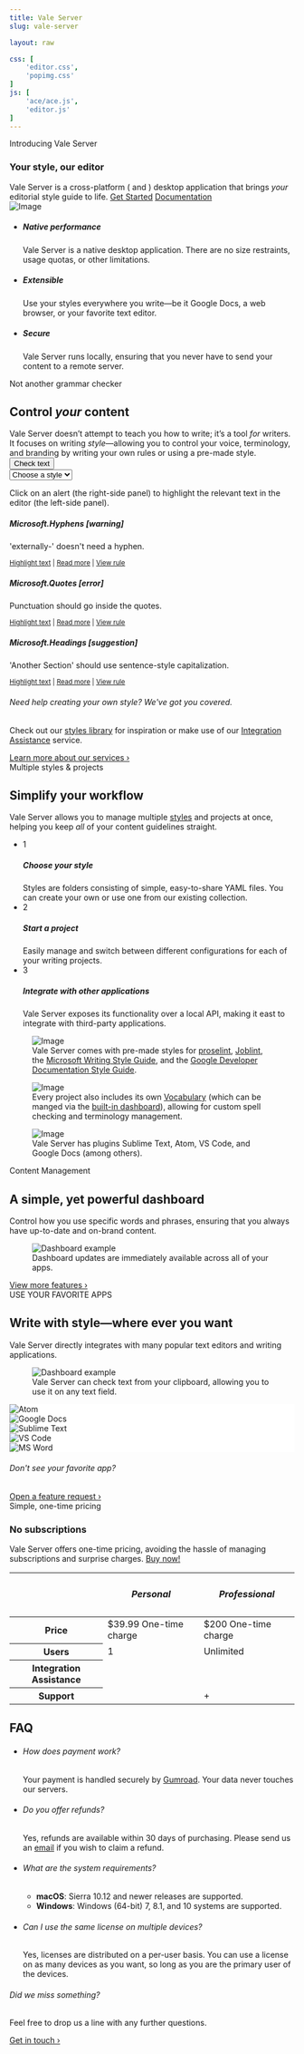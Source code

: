 ```yaml
---
title: Vale Server
slug: vale-server

layout: raw

css: [
    'editor.css',
    'popimg.css'
]
js: [
    'ace/ace.js',
    'editor.js'
]
---
```

<section class="pb-0">
   <div class="container">
      <div class="row justify-content-center text-center section-intro mb-0">
         <div class="col-12 col-md-9 col-lg-8 pb-3">
            <span class="title-decorative">Introducing Vale Server</span>
            <h3 class="display-4">Your style, our editor</h3>
            <span class="lead">
            Vale Server is a cross-platform (<i class="fab fa-apple"></i> and <i class="fab fa-windows"></i>)
            desktop application that brings <i>your</i> editorial style guide to
            life.
            </span>
            <a href="#puchase" class="btn btn-lg btn-success">Get Started</a>
            <a href="https://errata-ai.github.io/vale-server/docs/about.html" class="btn btn-lg btn-link">Documentation <i class="icon-chevron-right"></i></a>
         </div>
         <div class="justify-content-center text-center">
            <div class="popover-image">
                  <div
                    class="popover-hotspot bg-warning animated infinite pulse"
                    style="top: 40%; left: 25%;"
                    data-toggle="tooltip"
                    data-html="true"
                    title="Use your favorite applications&mdash;Vale Server can run on your clipboard or through one of its third-party integrations."><i class="fas fa-info"></i>
                  </div>
                  <div
                    class="popover-hotspot bg-danger animated infinite pulse"
                    style="top: 10%; left: 73%;"
                    data-toggle="tooltip"
                    data-html="true"
                    title="Vale Server is a <i>native</i> desktop application, allowing it to seemlessly integrate into your environment."><i class="fas fa-info"></i>
                  </div>
                  <div
                    class="popover-hotspot bg-info animated infinite pulse"
                    style="top: 80%; left: 70%;"
                    data-toggle="tooltip"
                    title="Bring your style guide to life: Vale Server helps you ensure that your writing is clear, concise, and on-brand."><i class="fas fa-info"></i>
                  </div>
                  <img src="/img/vale-server/desktop.png" alt="Image" class="img-fluid">
            </div>
         </div>
      <!--end of row-->
      </div>
   </div>
   <!--end of container-->
</section>

<section>
    <div class="container">
        <!--end of row-->
        <ul class="row feature-list">
            <li class="col-12 col-md-4">
                <i class="icon-tv h1 text-teal"></i>
                <h5>Native performance</h5>
                <p>
                    Vale Server is a native desktop application. There are no
                    size restraints, usage quotas, or other limitations.
                </p>
            </li>
            <!--end of col-->
            <li class="col-12 col-md-4">
                <i class="icon-cog h1 text-teal"></i>
                <h5>Extensible</h5>
                <p>
                    Use your styles everywhere you write&mdash;be
                    it Google Docs, a web browser, or your favorite text editor.
                </p>
            </li>
            <!--end of col-->
            <li class="col-12 col-md-4">
                <i class="icon-lock h1 text-teal"></i>
                <h5>Secure</h5>
                <p>
                    Vale Server runs locally, ensuring that you never have
                    to send your content to a remote server.
                </p>
            </li>
            <!--end of col-->
        </ul>
        <!--end of row-->
    </div>
    <!--end of container-->
</section>


<section>
    <div class="container">
        <div class="row justify-content-center text-center section-intro">
            <div class="col-12 col-md-9 col-lg-8">
                <span class="title-decorative">Not another grammar checker</span>
                <h2 class="display-4">Control <i>your</i> content</h2>
                <span class="lead">
                    Vale Server doesn’t attempt to teach you how to write; it’s a tool <i>for</i> writers. It focuses on writing <i>style</i>&mdash;allowing you to control your voice, terminology, and branding by writing your own rules or using a pre-made style.
                </span>
                <div class="container">
                  <div class="row justify-content-center">
                    <div class="col-lg-6"><!--width is set by this div -->
                      <div class="input-group mb-3">
                          <div class="input-group-prepend">
                            <button id="lint" class="btn btn-success" type="button"><i class="fas fa-check"></i> Check text</button>
                          </div>
                          <select class="custom-select" id="styles">
                            <option selected>Choose a style</option>
                            <option value="0">Microsoft</option>
                            <option value="1">proselint</option>
                            <option value="2">Joblint</option>
                          </select>
                        </div>
                    </div>
                  </div>
                </div>
                <p id="style-info" class="small pt-2">
                    Click on an alert (the right-side panel) to highlight the relevant text in the editor (the left-side panel).
                </p>
            </div>
            <!--end of col-->
        </div>
        <!--end of row-->
        <div class="row justify-content-center">
            <div class="col-sm-6" id="htmPane">
                <div class="inner jumbotron" id="htmEditor"></div>
            </div>
            <div class="col-sm-6">
                <div id="alerts" class="list-group">
                  <div class="list-group-item flex-column align-items-start list-group-item-warning">
                    <div class="d-flex w-100 justify-content-between">
                      <h5 class="mb-1">Microsoft.Hyphens [warning]</h5>
                    </div>
                    <p class="mb-1">'externally-' doesn't need a hyphen.</p>
                    <small>
                        <a id="0" class="rule" href="#">Highlight text</a> |
                        <a href="https://docs.microsoft.com/en-us/style-guide/punctuation/dashes-hyphens/hyphens" target="_blank">Read more</a> |
                        <a href="https://github.com/errata-ai/Microsoft/blob/master/Microsoft/Hyphens.yml" target="_blank">View rule</a>
                    </small>
                  </div>
                  <div class="list-group-item flex-column align-items-start list-group-item-danger">
                    <div class="d-flex w-100 justify-content-between">
                      <h5 class="mb-1">Microsoft.Quotes [error]</h5>
                    </div>
                    <p class="mb-1">Punctuation should go inside the quotes.</p>
                    <small>
                        <a id="1" class="rule" href="#">Highlight text</a> |
                        <a href="https://docs.microsoft.com/en-us/style-guide/punctuation/quotation-marks" target="_blank">Read more</a> |
                        <a href="https://github.com/errata-ai/Microsoft/blob/master/Microsoft/Quotes.yml" target="_blank">View rule</a>
                    </small>
                  </div>
                  <div class="list-group-item flex-column align-items-start list-group-item-info">
                    <div class="d-flex w-100 justify-content-between">
                      <h5 class="mb-1">Microsoft.Headings [suggestion]</h5>
                    </div>
                    <p class="mb-1">'Another Section' should use sentence-style capitalization.</p>
                    <small>
                        <a id="2" class="rule" href="#">Highlight text</a> |
                        <a href="https://docs.microsoft.com/en-us/style-guide/capitalization" target="_blank">Read more</a> |
                        <a href="https://github.com/errata-ai/Microsoft/blob/master/Microsoft/Headings.yml" target="_blank">View rule</a>
                    </small>
                  </div>
                </div>
            </div>
        </div>
        <!--end of row-->
        <div class="row justify-content-center text-center section-outro">
            <div class="col-lg-4 col-md-5">
                <h6>Need help creating your own style? We've got you covered.</h6>
                <p class="f5 text-gray">
                    Check out our <a href="https://github.com/errata-ai/styles">styles library</a> for inspiration or make use of our <a href="#">Integration Assistance</a> service.
                </p>
                <a href="https://errata-ai.github.io/vale-server/">Learn more about our services &rsaquo;</a>
            </div>
            <!--end of col-->
        </div>
    </div>
    <!--end of container-->
</section>

<section>
    <div class="container">
        <div class="row justify-content-center text-center section-intro">
            <div class="col-12 col-md-9 col-lg-8">
                <span class="title-decorative">Multiple styles &amp; projects</span>
                <h2 class="display-4">Simplify your workflow</h2>
                <span class="lead">
                    Vale Server allows you to manage multiple <a href="https://errata-ai.github.io/vale/styles/">styles</a> and projects
                    at once, helping you keep <i>all</i> of your content guidelines straight.
                </span>
            </div>
            <!--end of col-->
        </div>
        <!--end of row-->
        <div class="row justify-content-around">
            <div class="col-lg-5 col-md-5 mb-4">
                <ul class="nav nav-cards" role="tablist">
                    <li>
                        <div class="card active show" data-toggle="tab" href="#content-1" role="tab" aria-controls="content-1" aria-selected="true">
                            <div class="card-body">
                                <div class="media align-items-center">
                                    <div class="step-circle mr-4">1</div>
                                    <div class="media-body">
                                        <h5>Choose your style</h5>
                                        <span>
                                        Styles are folders consisting of simple, easy-to-share YAML files. You can create your own or use one from our existing collection.
                                        </span>
                                    </div>
                                </div>
                            </div>
                        </div>
                    </li>
                    <li>
                        <div class="card" data-toggle="tab" href="#content-2" role="tab" aria-controls="content-2" aria-selected="false">
                            <div class="card-body">
                                <div class="media align-items-center">
                                    <div class="step-circle mr-4">2</div>
                                    <div class="media-body">
                                        <h5>Start a project</h5>
                                        <span>
                                            Easily manage and switch between different configurations for each of your writing projects.
                                        </span>
                                    </div>
                                </div>
                            </div>
                        </div>
                    </li>
                    <li>
                        <div class="card" data-toggle="tab" href="#content-3" role="tab" aria-controls="content-3" aria-selected="false">
                            <div class="card-body">
                                <div class="media align-items-center">
                                    <div class="step-circle mr-4">3</div>
                                    <div class="media-body">
                                        <h5>Integrate with other applications</h5>
                                        <span>
                                            Vale Server exposes its functionality over a local API, making it
                                            east to integrate with third-party applications.
                                        </span>
                                    </div>
                                </div>
                            </div>
                        </div>
                    </li>
                </ul>
            </div>
            <div class="col-7 mb-4">
                <div class="tab-content">
                    <div class="tab-pane fade active show" id="content-1" role="tabpanel" arialabelledby="content-1-tab">
                        <figure class="figure">
                          <img alt="Image" class="img-fluid w-100" src="/img/vale-server/styles.png">
                          <figcaption class="figure-caption text-center img-caption">Vale Server comes with pre-made styles for
                                        <a href="http://proselint.com/">proselint</a>,
                                        <a href="https://joblint.org/">Joblint</a>,
                                        the <a href="https://docs.microsoft.com/en-us/style-guide/welcome/">Microsoft Writing Style Guide</a>,
                                        and the <a href="https://developers.google.com/style/">Google Developer Documentation Style Guide</a>.</figcaption>
                        </figure>
                    </div>
                    <div class="tab-pane fade" id="content-2" role="tabpanel" arialabelledby="content-2-tab">
                        <figure class="figure">
                          <img alt="Image" class="img-fluid w-100" src="/img/vale-server/projects.png">
                          <figcaption class="figure-caption text-center">Every project also includes its own <a href="#">Vocabulary</a> (which can be manged via the <a href="#dash">built-in dashboard</a>), allowing for custom spell checking and terminology management.</figcaption>
                        </figure>
                    </div>
                    <div class="tab-pane fade" id="content-3" role="tabpanel" arialabelledby="content-3-tab">
                        <figure class="figure">
                          <img alt="Image" class="img-fluid w-100" src="/img/vale-server/general.png">
                          <figcaption class="figure-caption text-center">Vale Server has plugins Sublime Text, Atom, VS Code, and Google Docs (among others).</figcaption>
                        </figure>
                    </div>
                </div>
            </div>
            <!--end of col-->
        </div>
        <!--end of row-->
    </div>
    <!--end of container-->
</section>

<section id="dash">
    <div class="container">
        <div class="row justify-content-center text-center section-intro">
            <div class="col-12 col-md-9 col-lg-8">
                <span class="title-decorative">Content Management</span>
                <h2 class="display-4">A simple, yet powerful dashboard</h2>
                <span class="lead">Control how you use specific words and phrases, ensuring that you always have up-to-date and on-brand content.</span>
            </div>
            <!--end of col-->
        </div>
        <!--end of row-->
        <div class="row justify-content-center">
            <div class="col-10">
                <figure class="figure">
                  <img alt="Dashboard example" src="/img/vale-server/flow.gif" class="img-fluid box-shadow rounded">
                  <figcaption class="figure-caption text-center pt-2">Dashboard updates are immediately available across all of your apps.</figcaption>
                </figure>
                <!--end of video cover-->
            </div>
            <!--end of col-->
        </div>
        <!--end of row-->
        <div class="row justify-content-center text-center section-outro">
            <div class="col-lg-4 col-md-5">
                <a href="https://errata-ai.github.io/vale-server/">View more features ›</a>
            </div>
            <!--end of col-->
        </div>
        <!--end of row-->
    </div>
    <!--end of container-->
</section>


<section>
    <div class="container">
        <div class="row justify-content-center text-center section-intro">
            <div class="col-12 col-md-9 col-lg-8">
                <span class="title-decorative">USE YOUR FAVORITE APPS</span>
                <h2 class="display-4">Write with style&mdash;where ever you want</h2>
                <span class="lead">Vale Server directly integrates with many popular text editors and writing applications.</span>
            </div>
            <div class="col-10">
                <figure class="figure">
                  <img alt="Dashboard example" src="/img/vale-server/clip.png" class="img-fluid box-shadow rounded" data-action="zoom">
                  <figcaption class="figure-caption text-center pt-2">Vale Server can check text from your clipboard, allowing you to use it on any text field.</figcaption>
                </figure>
                <!--end of video cover-->
            </div>
            <!--end of col-->
        </div>
        <div class="text-center mt-5">
            <div class="apps-cluster d-flex flex-wrap flex-justify-center pb-6">
                <div data-toggle="tooltip" title="Atom" class="CircleBadge CircleBadge--medium CircleBadge--feature" style="background-color: #FFF;">
                    <img src="/img/atom.png" alt="Atom" class="CircleBadge-icon">
                </div>
                <div data-toggle="tooltip" title="Google Docs" class="CircleBadge CircleBadge--medium CircleBadge--feature" style="background-color: #FFF;"><img src="/img/gdocs.png" alt="Google Docs" class="CircleBadge-icon"></div>
                <div data-toggle="tooltip" title="Sublime Text" class="CircleBadge CircleBadge--medium CircleBadge--feature" style="background-color: #FFF;"><img src="/img/sublime.png" alt="Sublime Text" class="CircleBadge-icon"></div>
                <div data-toggle="tooltip" title="Visual Studio Code" class="CircleBadge CircleBadge--medium CircleBadge--feature" style="background-color: #FFF;">
                    <img src="/img/code.png" alt="VS Code" class="CircleBadge-icon">
                </div>
                <div data-toggle="tooltip" title="Microsoft Word (coming soon!)" class="CircleBadge CircleBadge--medium CircleBadge--feature" style="background-color: #FFF;"><img src="/img/word.png" alt="MS Word" class="CircleBadge-icon"></div>
            </div>
        </div>
        <!--end of row-->
        <div class="row justify-content-center text-center section-outro">
            <div class="col-lg-4 col-md-5">
                <h6>Don't see your favorite app?</h6>
                <a href="https://github.com/errata-ai/vale/issues/new">Open a feature request &rsaquo;</a>
            </div>
        </div>
    </div>
</section>

<section id="puchase">
    <div class="container">
        <div class="row justify-content-center text-center section-intro">
            <div class="col-12 col-md-9 col-lg-8">
                <span class="title-decorative">Simple, one-time pricing</span>
                <h3 class="display-4">No subscriptions</h3>
                <span class="lead">Vale Server offers one-time pricing, avoiding the hassle of managing subscriptions and surprise charges.</span>
                <a class="gumroad-button" href="https://gum.co/tfzHE" target="_blank">Buy now!</a>
            </div>
        </div>
        <div class="row justify-content-center">
            <div class="col table-responsive">
                <table class="table table-bordered pricing">
                    <thead>
                        <tr>
                            <th scope="col"></th>
                            <th scope="col">
                                <h5>Personal</h5>
                            </th>
                            <th scope="col">
                                <h5>Professional</h5>
                            </th>
                        </tr>
                    </thead>
                    <tbody>
                        <tr>
                            <th scope="row">Price</th>
                            <td>
                                <span class="display-4">$39.99</span>
                                <span class="text-small">One-time charge</span>
                            </td>
                            <td>
                                <span class="display-4">$200</span>
                                <span class="text-small">One-time charge</span>
                            </td>
                        </tr>
                        <tr>
                            <th scope="row" >Users <span data-toggle="tooltip" title="Personal license holders can download Vale Server on devices where they are the primary user. Professional licenses holder have no download restrictions."><i class="fas fa-question-circle"></i></span></th>
                            <td>1</td>
                            <td>Unlimited</td>
                        </tr>
                        <tr>
                            <th scope="row" class="text-right">Integration Assistance <span data-toggle="tooltip" title="We'll create a Vale-compatible version of your house style and a custom vocabulary file from your own terminology."><i class="fas fa-question-circle"></i></span></th>
                            <td><i class="icon-circle-with-cross text-red"></i></td>
                            <td><i class="icon-check text-green"></i></td>
                        </tr>
                        <tr>
                            <th scope="row" class="text-right">Support <span data-toggle="tooltip" title="Personal license holders can receive support through public GitHub Issues. Professional license holders receive additional email support."><i class="fas fa-question-circle"></i></span></th>
                            <td><i class="fab fa-github"></i></td>
                            <td><i class="fab fa-github"></i> + <i class="fas fa-at"></i></i>
                            </td>
                        </tr>
                    </tbody>
                </table>
            </div>
        </div>
    </div>
</section>

<section id="faq" class="bg-white pt-0">
    <div class="container">
        <div class="row justify-content-center section-intro">
            <div class="col-auto">
                <h2 class="h1">FAQ</h2>
            </div>
            <!--end of col-->
        </div>
        <!--end of row-->
        <ul class="row feature-list feature-list-sm justify-content-center">
            <li class="col-12 col-md-6 col-lg-5">
                <div class="card">
                    <div class="card-body">
                        <h6>How does payment work?</h6>
                        <p>
                            Your payment is handled securely by <a href="https://help.gumroad.com/article/147-safe-buying-on-gumroad">Gumroad</a>. Your data never touches our servers.
                        </p>
                    </div>
                </div>
            </li>
            <li class="col-12 col-md-6 col-lg-5">
                <div class="card">
                    <div class="card-body">
                        <h6>Do you offer refunds?</h6>
                        <p>
                            Yes, refunds are available within 30
                            days of purchasing. Please send us an
                            <a href="mailto:support@errata.ai">email</a> if you wish to
                            claim a refund.
                        </p>
                    </div>
                </div>
            </li>
            <li class="col-12 col-md-6 col-lg-5">
                <div class="card">
                    <div class="card-body">
                        <h6>What are the system requirements?</h6>
                        <ul>
                            <li><b>macOS</b>: Sierra 10.12 and newer releases are supported.</li>
                            <li><b>Windows</b>: Windows (64-bit) 7, 8.1, and 10 systems are supported.</li>
                        </ul>
                    </div>
                </div>
            </li>
            <li class="col-12 col-md-6 col-lg-5">
                <div class="card">
                    <div class="card-body">
                        <h6>Can I use the same license on multiple devices?</h6>
                        <p>
                            Yes, licenses are distributed on a per-user basis. You can use a license on as many devices as you want, so long as you are the primary user of the devices.
                        </p>
                    </div>
                </div>
            </li>
        </ul>
        <div class="row justify-content-center text-center section-outro">
            <div class="col-lg-4 col-md-5">
                <h6>Did we miss something?</h6>
                <p>Feel free to drop us a line with any further questions.</p>
                <a href="mailto:support@errata.ai">Get in touch &rsaquo;</a>
            </div>
        </div>
    </div>
</section>

